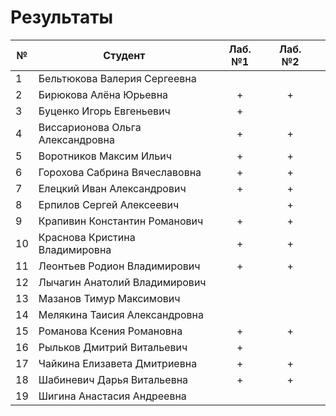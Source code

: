 # Результаты

| №   | Студент                          | Лаб. №1 | Лаб. №2 |     |
| --- | -------------------------------- | :-----: | :-----: | --- |
| 1   | Бельтюкова Валерия Сергеевна     |         |         |     |
| 2   | Бирюкова Алёна Юрьевна           |    +    |    +    |     |
| 3   | Буценко Игорь Евгеньевич         |    +    |         |     |
| 4   | Виссарионова Ольга Александровна |    +    |    +    |     |
| 5   | Воротников Максим Ильич          |    +    |    +    |     |
| 6   | Горохова Сабрина Вячеславовна    |    +    |    +    |     |
| 7   | Елецкий Иван Александрович       |    +    |    +    |     |
| 8   | Ерпилов Сергей Алексеевич        |         |    +    |     |
| 9   | Крапивин Константин Романович    |    +    |    +    |     |
| 10  | Краснова Кристина Владимировна   |    +    |    +    |     |
| 11  | Леонтьев Родион Владимирович     |    +    |    +    |     |
| 12  | Лычагин Анатолий Владимирович    |         |         |     |
| 13  | Мазанов Тимур Максимович         |         |         |     |
| 14  | Мелякина Таисия Александровна    |         |         |     |
| 15  | Романова Ксения Романовна        |    +    |    +    |     |
| 16  | Рыльков Дмитрий Витальевич       |    +    |         |     |
| 17  | Чайкина Елизавета Дмитриевна     |    +    |    +    |     |
| 18  | Шабиневич Дарья Витальевна       |    +    |    +    |     |
| 19  | Шигина Анастасия Андреевна       |         |         |     |
